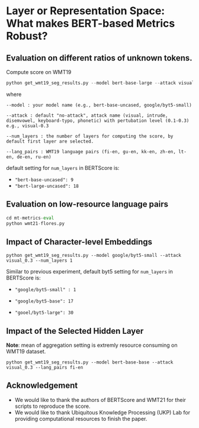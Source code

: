 # Layer or Representation Space: What makes BERT-based Metrics Robust?

## Evaluation on different ratios of unknown tokens.

Compute score on WMT19

```python
python get_wmt19_seg_results.py --model bert-base-large --attack visual_0.3 --num_layers 9 --lang_pairs fi-en
```
where 

```
--model : your model name (e.g., bert-base-uncased, google/byt5-small)

--attack : default "no-attack", attack name (visual, intrude, disemvowel, keyboard-typo, phonetic) with pertubation level (0.1-0.3) e.g., visual-0.3 

--num_layers : the number of layers for computing the score, by default first layer are selected.

--lang_pairs : WMT19 language pairs (fi-en, gu-en, kk-en, zh-en, lt-en, de-en, ru-en)
```

default setting for `num_layers` in BERTScore is:
    
- `"bert-base-uncased": 9`
- `"bert-large-uncased": 18`


## Evaluation on low-resource language pairs

```python
cd mt-metrics-eval
python wmt21-flores.py
```
## Impact of Character-level Embeddings

```
python get_wmt19_seg_results.py --model google/byt5-small --attack visual_0.3 --num_layers 1
```

Similar to previous experiment, default byt5 setting for `num_layers` in BERTScore is: 

- `"google/byt5-small" : 1`

- `"google/byt5-base": 17`

- `"gooel/byt5-large": 30`


## Impact of the Selected Hidden Layer

**Note**: mean of aggregation setting is extremly resource consuming on WMT19 dataset.

```
python get_wmt19_seg_results.py --model bert-base-base --attack visual_0.3 --lang_pairs fi-en
```

## Acknowledgement

- We would like to thank the authors of BERTScore and WMT21 for their scripts to reproduce the score.
- We would like to thank Ubiquitous Knowledge Processing (UKP) Lab for providing computational resources to finish the paper.
